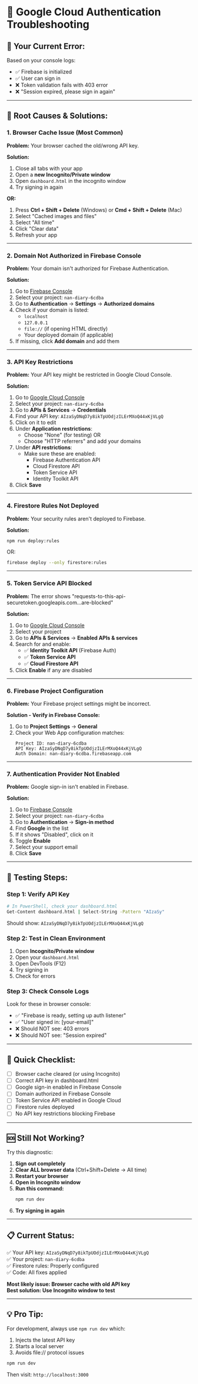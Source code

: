 # 🔧 Google Cloud Authentication Troubleshooting

## 🚨 **Your Current Error:**
Based on your console logs:
- ✅ Firebase is initialized
- ✅ User can sign in
- ❌ Token validation fails with 403 error
- ❌ "Session expired, please sign in again"

---

## 🎯 **Root Causes & Solutions:**

### **1. Browser Cache Issue (Most Common)**

**Problem:** Your browser cached the old/wrong API key.

**Solution:**
1. Close all tabs with your app
2. Open a **new Incognito/Private window**
3. Open `dashboard.html` in the incognito window
4. Try signing in again

**OR:**
1. Press **Ctrl + Shift + Delete** (Windows) or **Cmd + Shift + Delete** (Mac)
2. Select "Cached images and files"
3. Select "All time"
4. Click "Clear data"
5. Refresh your app

---

### **2. Domain Not Authorized in Firebase Console**

**Problem:** Your domain isn't authorized for Firebase Authentication.

**Solution:**
1. Go to [Firebase Console](https://console.firebase.google.com/)
2. Select your project: `nan-diary-6cdba`
3. Go to **Authentication** → **Settings** → **Authorized domains**
4. Check if your domain is listed:
   - `localhost`
   - `127.0.0.1`
   - `file://` (if opening HTML directly)
   - Your deployed domain (if applicable)
5. If missing, click **Add domain** and add them

---

### **3. API Key Restrictions**

**Problem:** Your API key might be restricted in Google Cloud Console.

**Solution:**
1. Go to [Google Cloud Console](https://console.cloud.google.com/)
2. Select your project: `nan-diary-6cdba`
3. Go to **APIs & Services** → **Credentials**
4. Find your API key: `AIzaSyDNqD7y8ikTpUOdjzILErMXoQ44xKjVLgQ`
5. Click on it to edit
6. Under **Application restrictions**:
   - Choose "None" (for testing) OR
   - Choose "HTTP referrers" and add your domains
7. Under **API restrictions**:
   - Make sure these are enabled:
     - Firebase Authentication API
     - Cloud Firestore API
     - Token Service API
     - Identity Toolkit API
8. Click **Save**

---

### **4. Firestore Rules Not Deployed**

**Problem:** Your security rules aren't deployed to Firebase.

**Solution:**
```bash
npm run deploy:rules
```

OR:
```bash
firebase deploy --only firestore:rules
```

---

### **5. Token Service API Blocked**

**Problem:** The error shows "requests-to-this-api-securetoken.googleapis.com...are-blocked"

**Solution:**
1. Go to [Google Cloud Console](https://console.cloud.google.com/)
2. Select your project
3. Go to **APIs & Services** → **Enabled APIs & services**
4. Search for and enable:
   - ✅ **Identity Toolkit API** (Firebase Auth)
   - ✅ **Token Service API**
   - ✅ **Cloud Firestore API**
5. Click **Enable** if any are disabled

---

### **6. Firebase Project Configuration**

**Problem:** Your Firebase project settings might be incorrect.

**Solution - Verify in Firebase Console:**
1. Go to **Project Settings** → **General**
2. Check your Web App configuration matches:
   ```
   Project ID: nan-diary-6cdba
   API Key: AIzaSyDNqD7y8ikTpUOdjzILErMXoQ44xKjVLgQ
   Auth Domain: nan-diary-6cdba.firebaseapp.com
   ```

---

### **7. Authentication Provider Not Enabled**

**Problem:** Google sign-in isn't enabled in Firebase.

**Solution:**
1. Go to [Firebase Console](https://console.firebase.google.com/)
2. Select your project: `nan-diary-6cdba`
3. Go to **Authentication** → **Sign-in method**
4. Find **Google** in the list
5. If it shows "Disabled", click on it
6. Toggle **Enable**
7. Select your support email
8. Click **Save**

---

## 🧪 **Testing Steps:**

### **Step 1: Verify API Key**
```bash
# In PowerShell, check your dashboard.html
Get-Content dashboard.html | Select-String -Pattern "AIzaSy"
```
Should show: `AIzaSyDNqD7y8ikTpUOdjzILErMXoQ44xKjVLgQ`

### **Step 2: Test in Clean Environment**
1. Open **Incognito/Private window**
2. Open your `dashboard.html`
3. Open DevTools (F12)
4. Try signing in
5. Check for errors

### **Step 3: Check Console Logs**
Look for these in browser console:
- ✅ "Firebase is ready, setting up auth listener"
- ✅ "User signed in: [your-email]"
- ❌ Should NOT see: 403 errors
- ❌ Should NOT see: "Session expired"

---

## 🔑 **Quick Checklist:**

- [ ] Browser cache cleared (or using Incognito)
- [ ] Correct API key in dashboard.html
- [ ] Google sign-in enabled in Firebase Console
- [ ] Domain authorized in Firebase Console
- [ ] Token Service API enabled in Google Cloud
- [ ] Firestore rules deployed
- [ ] No API key restrictions blocking Firebase

---

## 🆘 **Still Not Working?**

Try this diagnostic:

1. **Sign out completely**
2. **Clear ALL browser data** (Ctrl+Shift+Delete → All time)
3. **Restart your browser**
4. **Open in Incognito window**
5. **Run this command:**
   ```bash
   npm run dev
   ```
6. **Try signing in again**

---

## 📋 **Current Status:**

✅ Your API key: `AIzaSyDNqD7y8ikTpUOdjzILErMXoQ44xKjVLgQ`  
✅ Your project: `nan-diary-6cdba`  
✅ Firestore rules: Properly configured  
✅ Code: All fixes applied  

**Most likely issue: Browser cache with old API key**  
**Best solution: Use Incognito window to test**

---

## 💡 **Pro Tip:**

For development, always use `npm run dev` which:
1. Injects the latest API key
2. Starts a local server
3. Avoids file:// protocol issues

```bash
npm run dev
```

Then visit: `http://localhost:3000`
